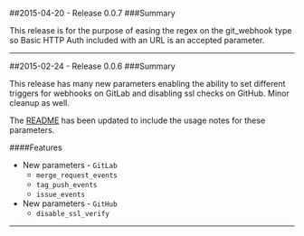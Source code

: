 ##2015-04-20 - Release 0.0.7
###Summary

This release is for the purpose of easing the regex on the git_webhook type so Basic HTTP Auth included with an URL is an accepted parameter.

- - -

##2015-02-24 - Release 0.0.6
###Summary

This release has many new parameters enabling the ability to set different triggers for webhooks on GitLab and disabling ssl checks on GitHub.  Minor cleanup as well.

The [README](https://github.com/abrader/abrader-gms/blob/master/README.md) has been updated to include the usage notes for these parameters.

####Features
- New parameters - `GitLab`
  - `merge_request_events`
  - `tag_push_events`
  - `issue_events`
- New parameters - `GitHub`
  - `disable_ssl_verify`

- - -
